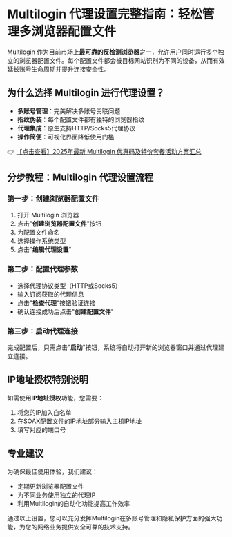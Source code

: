 # Multilogin 代理设置完整指南：轻松管理多浏览器配置文件

Multilogin 作为目前市场上**最可靠的反检测浏览器**之一，允许用户同时运行多个独立的浏览器配置文件。每个配置文件都会被目标网站识别为不同的设备，从而有效延长账号生命周期并提升连接安全性。

## 为什么选择 Multilogin 进行代理设置？

- **多账号管理**：完美解决多账号关联问题
- **指纹伪装**：每个配置文件都有独特的浏览器指纹
- **代理集成**：原生支持HTTP/Socks5代理协议
- **操作简便**：可视化界面降低使用门槛

👉 [【点击查看】2025年最新 Multilogin 优惠码及特价套餐活动方案汇总](https://bit.ly/multIlogin)

## 分步教程：Multilogin 代理设置流程

### 第一步：创建浏览器配置文件

1. 打开 Multilogin 浏览器
2. 点击"**创建浏览器配置文件**"按钮
3. 为配置文件命名
4. 选择操作系统类型
5. 点击"**编辑代理设置**"

### 第二步：配置代理参数

- 选择代理协议类型（HTTP或Socks5）
- 输入订阅获取的代理信息
- 点击"**检查代理**"按钮验证连接
- 确认连接成功后点击"**创建配置文件**"

### 第三步：启动代理连接

完成配置后，只需点击"**启动**"按钮，系统将自动打开新的浏览器窗口并通过代理建立连接。

## IP地址授权特别说明

如需使用**IP地址授权**功能，您需要：
1. 将您的IP加入白名单
2. 在SOAX配置文件的IP地址部分输入主机IP地址
3. 填写对应的端口号

## 专业建议

为确保最佳使用体验，我们建议：
- 定期更新浏览器配置文件
- 为不同业务使用独立的代理IP
- 利用Multilogin的自动化功能提高工作效率

通过以上设置，您可以充分发挥Multilogin在多账号管理和隐私保护方面的强大功能，为您的网络业务提供安全可靠的技术支持。